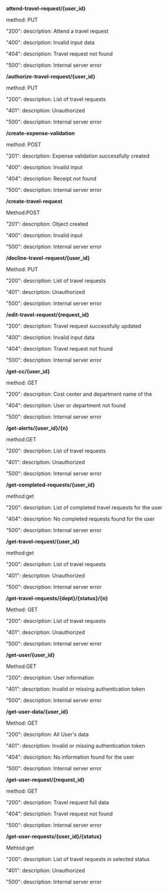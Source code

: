 **attend-travel-request/{user_id}**

method: PUT

"200":
    description: Attend a travel request

"400":
    description: Invalid input data

"404":
    description: Travel request not found

"500":
    description: Internal server error


**/authorize-travel-request/{user_id}**

method: PUT

 "200": 
    description: List of travel requests

"401":
    description: Unauthorized

"500":
    description: Internal server error

**/create-expense-validation**

method: POST

"201":
    description: Expense validation successfully created

"400":
    description: Invalid input

"404":
    description: Receipt not found

"500":
    description: Internal server error

**/create-travel-request**

Method:POST

"201":
    description: Object created

"400":
          description: Invalid input

"500":
    description: Internal server error 

**/decline-travel-request/{user_id}**

Method: PUT

"200": 
    description: List of travel requests
  
"401":
    description: Unauthorized

"500":
    description: Internal server error


**/edit-travel-request/{request_id}**

"200":
description: Travel request successfully updated
    
"400":
    description: Invalid input data

"404":
    description: Travel request not found

"500":
    description: Internal server error

**/get-cc/{user_id}**

method: GET

"200":
    description: Cost center and department name of the 

"404":
    description: User or department not found

"500":
    description: Internal server error

**/get-alerts/{user_id}/{n}**

method:GET

"200": 
description: List of travel requests
    
"401":
    description: Unauthorized

"500":
    description: Internal server error

**/get-completed-requests/{user_id}**

method:get

"200":
    description: List of completed travel requests for the user
    
"404":
    description: No completed requests found for the user

"500":
    description: Internal server error


**/get-travel-request/{user_id}**

method:get

"200": 
    description: List of travel requests

"401":
    description: Unauthorized

"500":
    description: Internal server error


**/get-travel-requests/{dept}/{status}/{n}**

Method: GET

"200": 
    description: List of travel requests

"401":
    description: Unauthorized

"500":
    description: Internal server error

**/get-user/{user_id}**

Method:GET

"200":
description: User information
    
"401":
    description: Invalid or missing authentication token

"500":
    description: Internal server error

**/get-user-data/{user_id}**

Method: GET

"200":
    description: All User's data

"401":
    description: Invalid or missing authentication token

"404":
    description: No information found for the user

"500":
    description: Internal server error

**/get-user-request/{request_id}**

method: GET

"200":
    description: Travel request full data

"404":
    description: Travel request not found

"500":
    description: Internal server error

**/get-user-requests/{user_id}/{status}**

Mehtod:get

"200":
    description: List of travel requests in selected status

"401":
    description: Unauthorized

"500":
    description: Internal server error

